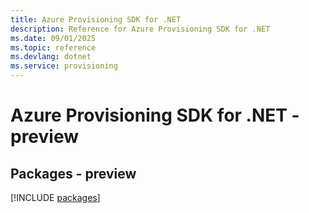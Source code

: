 ```yaml
---
title: Azure Provisioning SDK for .NET
description: Reference for Azure Provisioning SDK for .NET
ms.date: 09/01/2025
ms.topic: reference
ms.devlang: dotnet
ms.service: provisioning
---
```

# Azure Provisioning SDK for .NET - preview
## Packages - preview
[!INCLUDE [packages](provisioning-index.md)]